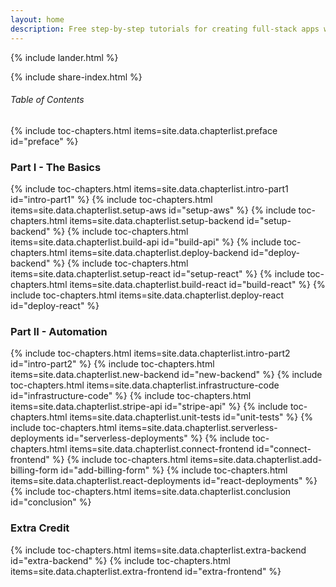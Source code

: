 ```yaml
---
layout: home
description: Free step-by-step tutorials for creating full-stack apps with Serverless Framework and React.js. Build a Serverless REST API with our Serverless tutorial and connect it to a React single-page application with our React.js tutorial. Use our AWS tutorial with screenshots to deploy your full-stack app.
---
```


{% include lander.html %}

{% include share-index.html %}

<div id="table-of-contents" class="table-of-contents">

  <div class="header"><h6>Table of Contents</h6></div>

  {% include toc-chapters.html items=site.data.chapterlist.preface id="preface" %}

  <h3 id="part-1">Part I - The Basics</h3>

  {% include toc-chapters.html items=site.data.chapterlist.intro-part1 id="intro-part1" %}
  {% include toc-chapters.html items=site.data.chapterlist.setup-aws id="setup-aws" %}
  {% include toc-chapters.html items=site.data.chapterlist.setup-backend id="setup-backend" %}
  {% include toc-chapters.html items=site.data.chapterlist.build-api id="build-api" %}
  {% include toc-chapters.html items=site.data.chapterlist.deploy-backend id="deploy-backend" %}
  {% include toc-chapters.html items=site.data.chapterlist.setup-react id="setup-react" %}
  {% include toc-chapters.html items=site.data.chapterlist.build-react id="build-react" %}
  {% include toc-chapters.html items=site.data.chapterlist.deploy-react id="deploy-react" %}

  <h3 id="part-2">Part II - Automation</h3>

  {% include toc-chapters.html items=site.data.chapterlist.intro-part2 id="intro-part2" %}
  {% include toc-chapters.html items=site.data.chapterlist.new-backend id="new-backend" %}
  {% include toc-chapters.html items=site.data.chapterlist.infrastructure-code id="infrastructure-code" %}
  {% include toc-chapters.html items=site.data.chapterlist.stripe-api id="stripe-api" %}
  {% include toc-chapters.html items=site.data.chapterlist.unit-tests id="unit-tests" %}
  {% include toc-chapters.html items=site.data.chapterlist.serverless-deployments id="serverless-deployments" %}
  {% include toc-chapters.html items=site.data.chapterlist.connect-frontend id="connect-frontend" %}
  {% include toc-chapters.html items=site.data.chapterlist.add-billing-form id="add-billing-form" %}
  {% include toc-chapters.html items=site.data.chapterlist.react-deployments id="react-deployments" %}
  {% include toc-chapters.html items=site.data.chapterlist.conclusion id="conclusion" %}

  <h3 id="extra-credit">Extra Credit</h3>

  {% include toc-chapters.html items=site.data.chapterlist.extra-backend id="extra-backend" %}
  {% include toc-chapters.html items=site.data.chapterlist.extra-frontend id="extra-frontend" %}
</div>
